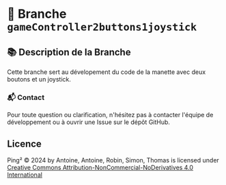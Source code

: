 # 🚀 Branche ```gameController2buttons1joystick```
## 📚 Description de la Branche
Cette branche sert au dévelopement du code de la manette avec deux boutons et un joystick.

### 📬 Contact
Pour toute question ou clarification, n'hésitez pas à contacter l'équipe de développement ou à ouvrir une Issue sur le dépôt GitHub.

## Licence

Ping² © 2024 by Antoine, Antoine, Robin, Simon, Thomas is licensed under [Creative Commons Attribution-NonCommercial-NoDerivatives 4.0 International](https://creativecommons.org/licenses/by-nc-nd/4.0/)
